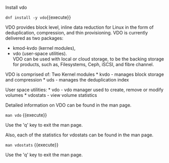 Install vdo

`dnf install -y vdo`{{execute}}

VDO provides block level, inline data reduction for Linux in the form of deduplication,
compression, and thin provisioning.  VDO is currently delivered as two packages: 
* kmod-kvdo (kernel modules),
* vdo (user-space utilities).  
VDO can be used with local or cloud storage, to be the backing storage for products, 
such as, Filesystems, Ceph, iSCSI, and fibre channel.

VDO is comprised of:
  Two Kernel modules
    * kvdo     - manages block storage and compression
    * uds      - manages the deduplication index  
    
  User space utilities:
    * vdo      - vdo manager used to create, remove or modify volumes
    * vdostats - view volume statistics

Detailed information on VDO can be found in the man page.

`man vdo` {{execute}}

Use the 'q' key to exit the man page.

Also, each of the statistics for vdostats can be found in the man page.

`man vdostats` {{execute}}

Use the 'q' key to exit the man page.

